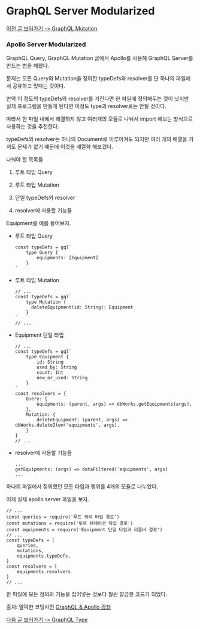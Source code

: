 # GraphQL Server Modularized

[이전 글 보러가기 -> GraphQL Mutation](./Mutation.md)

### Apollo Server Modularized

GraphQL Query, GraphQL Mutation 글에서 Apollo를 사용해 GraphQL Server를 만드는 법을 해봤다.<br>

문제는 모든 Query와 Mutation을 정의한 typeDefs와 resolver를 단 하나의 파일에서 공유하고 있다는 것이다.<br>

만약 이 정도의 typeDefs와 resolver를 가진다면 한 파일에 정의해두는 것이 낫지만 실제 프로그램을 만들게 된다면 이정도 type과 resolver로는 안될 것이다.<br>

따라서 한 파일 내에서 해결하지 않고 여러개의 모듈로 나눠서 import 해보는 방식으로 사용하는 것을 추천한다.<br>

typeDefs와 resolver는 하나의 Document로 이루어져도 되지만 여러 개의 배열을 가져도 문제가 없기 때문에 이것을 배열화 해보겠다.<br>

나눠야 할 목록들<br>

1. 루트 타입 Query

2. 루트 타입 Mutation

3. 단일 typeDefs와 resolver

4. resolver에 사용할 기능들

Equipment를 예를 들어보자.<br>

- 루트 타입 Query

  ```
  const typeDefs = gql`
      type Query {
          equipments: [Equipment]
      }
  `
  ```

- 루트 타입 Mutation

  ```
  // ...
  const typeDefs = gql`
      type Mutation {
        deleteEquipment(id: String): Equipment
      }
  `
  // ...
  ```

- Equipment 단일 타입

  ```
  // ...
  const typeDefs = gql`
      type Equipment {
          id: String
          used_by: String
          count: Int
          new_or_used: String
      }
  `
  const resolvers = {
      Query: {
          equipments: (parent, args) => dbWorks.getEquipments(args),
      },
      Mutation: {
          deleteEquipment: (parent, args) => dbWorks.deleteItem('equipments', args),
      }
  }
  // ...
  ```

- resolver에 사용할 기능들

  ```
  ...
  getEquipments: (args) => dataFiltered('equipments', args)
  ...
  ```

하나의 파일에서 정의했던 모든 타입과 행위를 4개의 모듈로 나누었다.<br>

이제 실제 apollo server 파일을 보자.<br>

```
// ...
const queries = require('루트 쿼리 타입 경로')
const mutations = require('투르 뮤테이션 타입 경로')
const equipments = require('Equipment 단일 타입과 리졸버 경로')
// ...
const typeDefs = [
    queries,
    mutations,
    equipments.typeDefs,
]
const resolvers = [
    equipments.resolvers
]
// ...
```

한 파일에 모든 정의와 기능을 집어넣는 것보다 훨씬 깔끔한 코드가 되었다.<br>

출처: 얄팍한 코딩사전 [GraphQL & Apollo 강좌](https://www.youtube.com/watch?v=9BIXcXHsj0A&t=221s)

[다음 글 보러가기 -> GraphQL Type](./Type.md)
